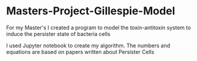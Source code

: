# Masters-Project-Gillespie-Model
For my Master's I created a program to model the toxin-antitoxin system to induce the persister state of bacteria cells

I used Jupyter notebook to create my algorithm. The numbers and equations are based on papers written about Persister Cells
